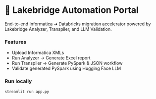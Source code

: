 # 🌉 Lakebridge Automation Portal

End-to-end Informatica ➜ Databricks migration accelerator powered by Lakebridge Analyzer, Transpiler, and LLM Validation.

### Features
- Upload Informatica XMLs
- Run Analyzer → Generate Excel report
- Run Transpiler → Generate PySpark & JSON workflow
- Validate generated PySpark using Hugging Face LLM

### Run locally
```bash
streamlit run app.py
